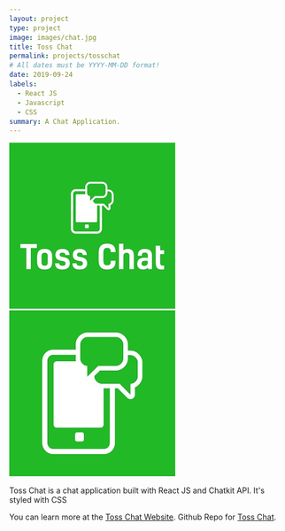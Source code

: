 ```yaml
---
layout: project
type: project
image: images/chat.jpg
title: Toss Chat
permalink: projects/tosschat
# All dates must be YYYY-MM-DD format!
date: 2019-09-24
labels:
  - React JS
  - Javascript
  - CSS
summary: A Chat Application.
---
```


<div class="ui small rounded images">
  <img class="ui image" src="../images/chat.jpg">
  <img class="ui image" src="../images/chat1.jpg">
</div>

Toss Chat is a chat application built with React JS and Chatkit API. It's styled with CSS

You can learn more at the [Toss Chat Website]().
Github Repo for [Toss Chat](https://github.com/PJMantoss/toss_chat).
